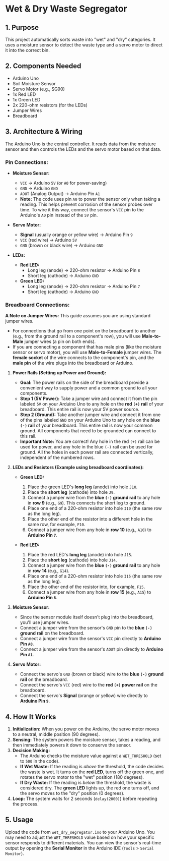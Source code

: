 # Wet & Dry Waste Segregator

## 1. Purpose
This project automatically sorts waste into "wet" and "dry" categories. It uses a moisture sensor to detect the waste type and a servo motor to direct it into the correct bin.

## 2. Components Needed
*   Arduino Uno
*   Soil Moisture Sensor
*   Servo Motor (e.g., SG90)
*   1x Red LED
*   1x Green LED
*   2x 220-ohm resistors (for the LEDs)
*   Jumper Wires
*   Breadboard

## 3. Architecture & Wiring
The Arduino Uno is the central controller. It reads data from the moisture sensor and then controls the LEDs and the servo motor based on that data.

### Pin Connections:
*   **Moisture Sensor:**
    *   `VCC` -> Arduino `5V` (or `A0` for power-saving)
    *   `GND` -> Arduino `GND`
    *   `AOUT` (Analog Output) -> Arduino Pin `A1`
    *   **Note:** The code uses pin `A0` to power the sensor only when taking a reading. This helps prevent corrosion of the sensor probes over time. To wire it this way, connect the sensor's `VCC` pin to the Arduino's `A0` pin instead of the `5V` pin.

*   **Servo Motor:**
    *   **Signal** (usually orange or yellow wire) -> Arduino Pin `9`
    *   `VCC` (red wire) -> Arduino `5V`
    *   `GND` (brown or black wire) -> Arduino `GND`

*   **LEDs:**
    *   **Red LED:**
        *   Long leg (anode) -> 220-ohm resistor -> Arduino Pin `8`
        *   Short leg (cathode) -> Arduino `GND`
    *   **Green LED:**
        *   Long leg (anode) -> 220-ohm resistor -> Arduino Pin `7`
        *   Short leg (cathode) -> Arduino `GND`

### Breadboard Connections:

**A Note on Jumper Wires:** This guide assumes you are using standard jumper wires.
*   For connections that go from one point on the breadboard to another (e.g., from the ground rail to a component's row), you will use **Male-to-Male** jumper wires (a pin on both ends).
*   If you are connecting a component that has male pins (like the moisture sensor or servo motor), you will use **Male-to-Female** jumper wires. The **female socket** of the wire connects to the component's pin, and the **male pin** of the wire plugs into the breadboard or Arduino.

1.  **Power Rails (Setting up Power and Ground):**
    *   **Goal:** The power rails on the side of the breadboard provide a convenient way to supply power and a common ground to all your components.
    *   **Step 1 (5V Power):** Take a jumper wire and connect it from the pin labeled `5V` on your Arduino Uno to any hole on the **red `(+)` rail** of your breadboard. This entire rail is now your 5V power source.
    *   **Step 2 (Ground):** Take another jumper wire and connect it from one of the pins labeled `GND` on your Arduino Uno to any hole on the **blue `(-)` rail** of your breadboard. This entire rail is now your common ground. All components that need to be grounded can connect to this rail.
    *   **Important Note:** You are correct! Any hole in the red `(+)` rail can be used for power, and any hole in the blue `(-)` rail can be used for ground. All the holes in each power rail are connected vertically, independent of the numbered rows.

2.  **LEDs and Resistors (Example using breadboard coordinates):**
    *   **Green LED:**
        1.  Place the green LED's **long leg** (anode) into hole `J10`.
        2.  Place the **short leg** (cathode) into hole `J9`.
        3.  Connect a jumper wire from the **blue `(-)` ground rail** to any hole in **row 9** (e.g., `G9`). This connects the short leg to ground.
        4.  Place one end of a 220-ohm resistor into hole `I10` (the same row as the long leg).
        5.  Place the other end of the resistor into a different hole in the same row, for example, `F10`.
        6.  Connect a jumper wire from any hole in **row 10** (e.g., `A10`) to **Arduino Pin `7`**.

    *   **Red LED:**
        1.  Place the red LED's **long leg** (anode) into hole `J15`.
        2.  Place the **short leg** (cathode) into hole `J14`.
        3.  Connect a jumper wire from the **blue `(-)` ground rail** to any hole in **row 14** (e.g., `G14`).
        4.  Place one end of a 220-ohm resistor into hole `I15` (the same row as the long leg).
        5.  Place the other end of the resistor into, for example, `F15`.
        6.  Connect a jumper wire from any hole in **row 15** (e.g., `A15`) to **Arduino Pin `8`**.

3.  **Moisture Sensor:**
    *   Since the sensor module itself doesn't plug into the breadboard, you'll use jumper wires.
    *   Connect a jumper wire from the sensor's `GND` pin to the **blue `(-)` ground rail** on the breadboard.
    *   Connect a jumper wire from the sensor's `VCC` pin directly to **Arduino Pin `A0`**.
    *   Connect a jumper wire from the sensor's `AOUT` pin directly to **Arduino Pin `A1`**.

4.  **Servo Motor:**
    *   Connect the servo's `GND` (brown or black) wire to the **blue `(-)` ground rail** on the breadboard.
    *   Connect the servo's `VCC` (red) wire to the **red `(+)` power rail** on the breadboard.
    *   Connect the servo's **Signal** (orange or yellow) wire directly to **Arduino Pin `9`**.

## 4. How It Works
1.  **Initialization:** When you power on the Arduino, the servo motor moves to a neutral, middle position (90 degrees).
2.  **Sensing:** The system powers the moisture sensor, takes a reading, and then immediately powers it down to conserve the sensor.
3.  **Decision Making:**
    *   The Arduino checks the moisture value against a `WET_THRESHOLD` (set to `500` in the code).
    *   **If Wet Waste:** If the reading is *above* the threshold, the code decides the waste is wet. It turns on the **red LED**, turns off the green one, and rotates the servo motor to the "wet" position (180 degrees).
    *   **If Dry Waste:** If the reading is *below* the threshold, the waste is considered dry. The **green LED** lights up, the red one turns off, and the servo moves to the "dry" position (0 degrees).
4.  **Loop:** The system waits for 2 seconds (`delay(2000)`) before repeating the process.

## 5. Usage
Upload the code from `wet_dry_segregator.ino` to your Arduino Uno. You may need to adjust the `WET_THRESHOLD` value based on how your specific sensor responds to different materials. You can view the sensor's real-time output by opening the **Serial Monitor** in the Arduino IDE (`Tools` > `Serial Monitor`).
